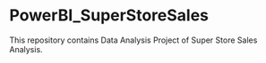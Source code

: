 # PowerBI_SuperStoreSales
This repository contains Data Analysis Project of Super Store Sales Analysis.
